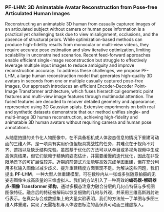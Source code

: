 ### PF-LHM: 3D Animatable Avatar Reconstruction from Pose-free Articulated Human Images

Reconstructing an animatable 3D human from casually captured images of an articulated subject without camera or human pose information is a practical yet challenging task due to view misalignment, occlusions, and the absence of structural priors. While optimization-based methods can produce high-fidelity results from monocular or multi-view videos, they require accurate pose estimation and slow iterative optimization, limiting scalability in unconstrained scenarios. Recent feed-forward approaches enable efficient single-image reconstruction but struggle to effectively leverage multiple input images to reduce ambiguity and improve reconstruction accuracy. To address these challenges, we propose PF-LHM, a large human reconstruction model that generates high-quality 3D avatars in seconds from one or multiple casually captured pose-free images. Our approach introduces an efficient Encoder-Decoder Point-Image Transformer architecture, which fuses hierarchical geometric point features and multi-view image features through multimodal attention. The fused features are decoded to recover detailed geometry and appearance, represented using 3D Gaussian splats. Extensive experiments on both real and synthetic datasets demonstrate that our method unifies single- and multi-image 3D human reconstruction, achieving high-fidelity and animatable 3D human avatars without requiring camera and human pose annotations.

从随意拍摄的关节化人物图像中，在不具备相机或人体姿态信息的情况下重建可动画的三维人体，是一项具有实用价值但极具挑战性的任务，其难点在于视角不对齐、遮挡以及缺乏结构先验。虽然基于优化的方法可以从单目或多视角视频中生成高保真结果，但它们依赖于精确的姿态估计，并需要缓慢的迭代优化，因此在非受限场景下的可扩展性较差。近期的前馈式方法能够高效完成单图重建，但在充分利用多张输入图像以减少歧义、提升重建精度方面表现不足。为解决这些问题，我们提出 **PF-LHM**，一种大型人体重建模型，可在数秒内从一张或多张随意拍摄的无姿态图像生成高质量的三维虚拟人。我们的方法引入了一种高效的**编码器-解码器点-图像 Transformer 架构**，通过多模态注意力融合分层的几何点特征与多视图图像特征。融合后的特征被解码以恢复细致的几何与外观，并采用三维高斯溅射进行表示。在真实与合成数据集上的大量实验表明，我们的方法统一了单图与多图三维人体重建，实现了无需相机与人体姿态标注的高保真可动画三维虚拟人。
